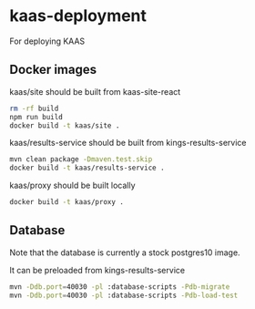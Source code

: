 # kaas-deployment
For deploying KAAS

## Docker images
kaas/site should be built from kaas-site-react
```bash
rm -rf build
npm run build
docker build -t kaas/site .
```

kaas/results-service should be built from kings-results-service
```bash
mvn clean package -Dmaven.test.skip
docker build -t kaas/results-service .
```

kaas/proxy should be built locally
```bash
docker build -t kaas/proxy .
```

## Database
Note that the database is currently a stock postgres10 image.

It can be preloaded from kings-results-service
```bash
mvn -Ddb.port=40030 -pl :database-scripts -Pdb-migrate
mvn -Ddb.port=40030 -pl :database-scripts -Pdb-load-test
```
